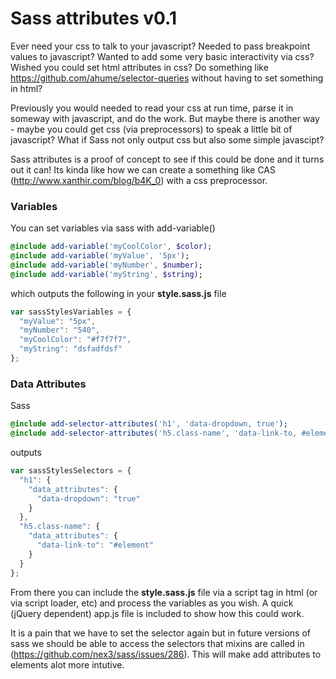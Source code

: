 Sass attributes v0.1
======================

Ever need your css to talk to your javascript? Needed to pass breakpoint values to javascript? Wanted to add some very basic interactivity via css? Wished you could set html attributes in css? Do something like https://github.com/ahume/selector-queries without having to set something in html?

Previously you would needed to read your css at run time, parse it in someway with javascript, and do the work. But maybe there is another way - maybe you could get css (via preprocessors) to speak a little bit of javascript? What if Sass not only output css but also some simple javascipt?

Sass attributes is a proof of concept to see if this could be done and it turns out it can! Its kinda like how we can create a something like CAS (http://www.xanthir.com/blog/b4K_0) with a css preprocessor.

### Variables

You can set variables via sass with add-variable()

```sass
@include add-variable('myCoolColor', $color);
@include add-variable('myValue', '5px');
@include add-variable('myNumber', $number);
@include add-variable('myString', $string);
```

which outputs the following in your **style.sass.js** file

```js
var sassStylesVariables = {
  "myValue": "5px",
  "myNumber": "540",
  "myCoolColor": "#f7f7f7",
  "myString": "dsfadfdsf"
};
```

### Data Attributes

Sass

```sass
@include add-selector-attributes('h1', 'data-dropdown, true');
@include add-selector-attributes('h5.class-name', 'data-link-to, #element');
```

outputs

```js
var sassStylesSelectors = {
  "h1": {
    "data_attributes": {
      "data-dropdown": "true"
    }
  },
  "h5.class-name": {
    "data_attributes": {
      "data-link-to": "#element"
    }
  }
};
```

From there you can include the **style.sass.js** file via a script tag in html (or via script loader, etc) and process the variables as you wish. A quick (jQuery dependent) app.js file is included to show how this could work.

It is a pain that we have to set the selector again but in future versions of sass we should be able to access the selectors that mixins are called in (https://github.com/nex3/sass/issues/286). This will make add attributes to elements alot more intutive.